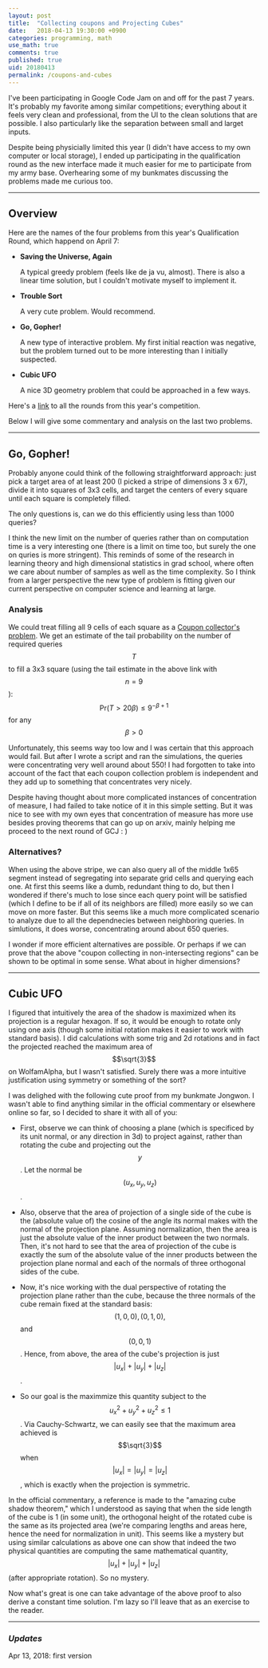 ```yaml
---
layout: post
title:  "Collecting coupons and Projecting Cubes"
date:   2018-04-13 19:30:00 +0900
categories: programming, math
use_math: true
comments: true
published: true
uid: 20180413
permalink: /coupons-and-cubes
---
```


I've been participating in Google Code Jam on and off for the past 7 years. It's probably my favorite among similar competitions; 
everything about it feels very clean and professional, from the UI to the clean solutions that are possible. I also particularly like the separation between small and larget inputs.

Despite being physicially limited this year (I didn't have access to my own computer or local storage), 
I ended up participating in the qualification round as the new interface
made it much easier for me to participate from my army base. Overhearing some of my bunkmates discussing the problems made me curious too.

-------

## Overview

Here are the names of the four problems from this year's Qualification Round, which happend on April 7:

* **Saving the Universe, Again**

  A typical greedy problem (feels like de ja vu, almost). There is also a linear time solution, but I couldn't motivate myself 
  to implement it.

* **Trouble Sort**

  A very cute problem. Would recommend.

* **Go, Gopher!**

  A new type of interactive problem. My first initial reaction was negative, but the problem turned out to be more interesting than I initially 
  suspected.

* **Cubic UFO**

  A nice 3D geometry problem that could be approached in a few ways. 


Here's a [link](https://codejam.withgoogle.com/2018/challenges) to all the rounds from this year's competition.

Below I will give some commentary and analysis on the last two problems.


-------

## Go, Gopher!

Probably anyone could think of the following straightforward approach: just pick a target area of at least 200 (I picked a stripe of dimensions 3 x 67),
divide it into squares of 3x3 cells, and target the centers of every square until each square is completely filled.

The only questions is, can we do this efficiently using less than 1000 queries?

I think the new limit on the number of queries rather than on computation time is a very interesting one (there is a limit on time too, but surely the one on quries is more stringent).
This reminds of some of the research in learning theory and high dimensional statistics in grad school, 
where often we care about number of samples as well as the time complexity.
So I think from a larger perspective the new type of problem is fitting given our current perspective on computer science and learning at large.

### Analysis
We could treat filling all 9 cells of each square as a [Coupon collector's problem](https://en.wikipedia.org/wiki/Coupon_collector%27s_problem).
We get an estimate of the tail probability on the number of required queries $$T$$ to fill a 3x3 square (using the tail estimate in the above link with $$n=9$$): $$\text{Pr}(T \gt 20 \beta) \le 9^{-\beta+1}$$ for any $$\beta > 0$$

Unfortunately, this seems way too low and I was certain that this approach would fail.
But after I wrote a script and ran the simulations, the queries were concentrating very well around about 550!
I had forgotten to take into account of the fact that each coupon collection problem is independent and they add up to
something that concentrates very nicely.

Despite having thought about more complicated instances of concentration of measure, I had failed to take notice of it in this simple setting.
But it was nice to see with my own eyes that concentration of measure has more use besides proving theorems that can go up on arxiv,
mainly helping me proceed to the next round of GCJ : )


### Alternatives?

When using the above stripe, we can also query all of the middle 1x65 segment instead of segregating into separate grid cells and querying each one.
At first this seems like a dumb,  redundant thing to do, but then I wondered if there's much to lose since each query point will be satisfied (which I define to be if all of its neighbors are filled)
more easily so we can move on more faster. 
But this seems like a much more complicated scenario to analyze due to all the dependnecies between neighboring queries. In simlutions, it does worse, concentrating around about 650 queries.


I wonder if more efficient alternatives are possible.
Or perhaps if we can prove that the above "coupon collecting in non-intersecting regions" can be shown to be optimal in some sense.
What about in higher dimensions?

--------

## Cubic UFO

I figured that intuitively the area of the shadow is maximized when its projection is a regular hexagon.
If so, it would be enough to rotate only using one axis (though some initial rotation makes it easier to work with
standard basis). I did calculations with some trig and 2d rotations and in fact the projected reached the maximum area of $$\sqrt{3}$$ on WolfamAlpha,
but I wasn't satisfied. Surely there was a more intuitive justification using symmetry or something of the sort?

I was delighed with the following cute proof from my bunkmate Jongwon. I wasn't able to find anything similar in the official commentary or elsewhere online so far,
so I decided to share it with all of you:

* First, observe we can think of choosing a plane (which is specificed by its unit normal, or any direction in 3d) to project against, rather than rotating the cube
and projecting out the $$y$$. Let the normal be $$(u_x, u_y, u_z)$$.

* Also, observe that the area of projection of a single side of the cube is the (absolute value of) the cosine of the angle its normal makes with the normal of the projection plane. Assuming normalization, then the area is just the absolute value of the inner product between the two normals.
  Then, it's not hard to see that the area of projection of the cube is exactly the sum of the absolute value of the inner products between the projection plane normal and each of the normals of three orthogonal sides of the cube.
  
* Now, it's nice working with the dual perspective of rotating the projection plane rather than the cube, because the three normals of the cube remain fixed at the standard basis: $$(1,0,0), (0,1,0),$$ and $$(0,0,1)$$. 
Hence, from above, the area of the cube's projection is just $$|u_x| + |u_y| + |u_z|$$. 
 
* So our goal is the maximmize this quantity subject to the $$u_x^2 + u_y^2 + u_z^2 \le 1$$.
 Via Cauchy-Schwartz, we can easily see that the maximum area achieved is $$\sqrt{3}$$ when $$|u_x| = |u_y| = |u_z|$$, which is exactly when the projection is symmetric.
 
In the official commentary, a reference is made to the "amazing cube shadow theorem," which I understood as saying that when the side length of the cube is 1 (in some unit), the orthogonal height of the rotated cube is the same as its projected area (we're comparing lengths and areas here, hence the need for normalization in unit). This seems like a mystery but using similar calculations as above one can show that indeed the two physical quantities are computing the same mathematical quantity, $$|u_x| + |u_y| + |u_z|$$ (after appropriate rotation).
 So no mystery.
 
 
Now what's great is one can take advantage of the above proof to also derive a constant time solution. 
I'm lazy so I'll leave that as an exercise to the reader.



--------

### *Updates*

Apr 13, 2018: first version
